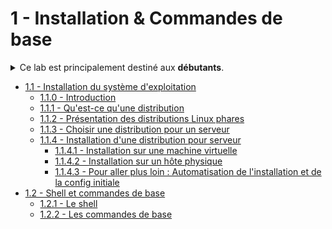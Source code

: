 # 1 - Installation & Commandes de base

<details><summary>Ce lab est principalement destiné aux <b>débutants</b>. </summary>

On a tout de même essayé de pousser un peu le niveau de détails pour que même les linuxiens qui commencent à s'y connaître un peu puissent apprendre deux trois trucs.
</details>

+ [1.1 - Installation du système d'exploitation](installation.md)
    - [1.1.0 - Introduction](installation.md#110-introduction)
    - [1.1.1 - Qu'est-ce qu'une distribution](installation.md#111-quest-ce-quune-distribution)
    - [1.1.2 - Présentation des distributions Linux phares](installation.md#112-présentation-des-distributions-linux-phare)
    - [1.1.3 - Choisir une distribution pour un serveur](installation.md#113-choisir-une-distribution-linux-adaptée-aux-serveurs)
    - [1.1.4 - Installation d'une distribution pour serveur](installation.md#114-installation-dune-distribution-pour-serveurs)
        * [1.1.4.1 - Installation sur une machine virtuelle](installation.md#1141-installation-sur-une-machine-virtuelle)
        * [1.1.4.2 - Installation sur un hôte physique](installation.md#1142-installation-sur-un-hôte-physique)
        * [1.1.4.3 - Pour aller plus loin : Automatisation de l'installation et de la config initiale](installation.md#1143-pour-aller-plus-loin--automatisation)
+ [1.2 - Shell et commandes de base](shell-commandes.md)
  - [1.2.1 - Le shell](shell-commandes.md#121-le-shell)
  - [1.2.2 - Les commandes de base](shell-commandes.md#122-les-commandes-de-base)